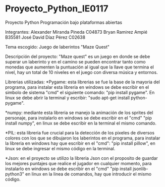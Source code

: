# Proyecto_Python_IE0117
Proyecto Python Programación bajo plataformas abiertas

Integrantes: Alexander Miranda Pineda C04873
             Bryan Ramirez Ampié B35581
             José David Díaz Pérez C02638

Tema escogido: Juego de laberintos "Maze Quest"

Descripción del proyecto: "Maze quest" es un juego en donde se debe superar
un laberinto y en el camino se pueden encontrar tanto como monedas que aumenten
la puntuación al igual que la llave que termina el nivel, hay un total de 10
niveles en el juego con diversa música y entornos.

Librerias utilizadas:
  *Pygame: esta librerias se fue la base de la mayoria del programa,
           para instalar esta libreria en windows se debe escribir en
           el simbolo de sistema "cmd" el siguiente comando:
           "pip install pygame". En linux se debe abrir la terminal
           y escribir: "sudo apt-get install python-pygame".

  *numpy: mediante esta libreria se manejo la animación de los sprites del
          personaje, para instalarlo en windows se debe escribir en el "cmd"
          "pip install numpy", en linux se debe escribir en la terminal el
          mismo comando.

  *PIL: esta libreria fue crucial para la detección de los pixeles de diversos
        colores con los que se dibujaron los laberintos en el programa, para
        instalar la libreria en windows hay que escribir en el "cmd":
        "pip install pillow", en linux se debe ingresar el mismo código
        en la terminal.

  *Json: en el proyecto se utilizo la libreria Json con el proposito de guardar
         los mejores puntajes que realice el jugador en cualquier momento,
         para instalarlo en windows se debe escribir en el "cmd"
         "pip install jsonlib-python3" en linux en la linea de comandos, hay
         que introducir el mismo código.
